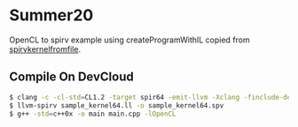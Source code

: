 # Summer20
OpenCL to spirv example using createProgramWithIL copied from [spirvkernelfromfile](https://github.com/bashbaug/SimpleOpenCLSamples/tree/master/samples/05_spirvkernelfromfile).

## Compile On DevCloud
```sh
$ clang -c -cl-std=CL1.2 -target spir64 -emit-llvm -Xclang -finclude-default-header -flto sample_kernel.cl -o sample_kernel.ll
$ llvm-spirv sample_kernel64.ll -o sample_kernel64.spv
$ g++ -std=c++0x -o main main.cpp -lOpenCL
```
